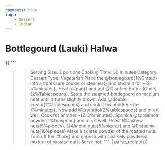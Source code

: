 ```yaml
---
comments: true
tags:
    - Dessert
    - Indian
---
```


# Bottlegourd (Lauki) Halwa

{{
"""
>> Serving Size: 2 portions
>> Cooking Time: 30 minutes
>> Category: Dessert
>> Type: Vegetarian
Place the @bottlegourd{1%Grated} into a #pressure cooker or steamer{} and steam it for ~{3-5%minutes}.
Heat a #pan{} and put @Clarified Butter (Ghee){2%Tablespoons}.
Saute the steamed bottlegourd on medium heat until it turns slightly brown.
Add @double cream{2%tablespoons} and cook it for another ~{5-7%minutes}.
Now add @Erythritol{2%tablespoons} and mix it well.
Cook for another ~{2-3%minutes}.
Sprinkle @cardamom powder{1%teaspoon} and mix it well.
Roast @Cashew nuts{5%pieces}, @Almond nuts{5%pieces} and @Pistachio nuts{10%pieces}
Make a coarse powder of the roasted nuts.
Turn off the #hob{} and garnish with coarsely powdered mixture of roasted nuts.
Serve hot.
"""
| parse_recipe()}}